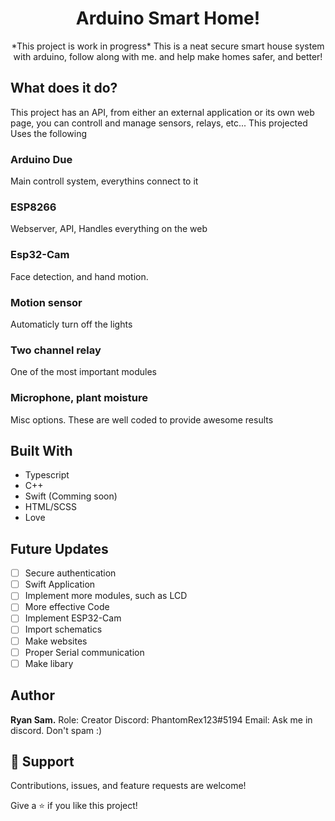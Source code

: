 <h1 align="center">Arduino Smart Home!</h1>

<p align="center">*This project is work in progress* This is a neat secure smart house system with arduino, follow along with me. and help make homes safer, and better!</p>


## What does it do?
This project has an API, from either an external application or its own web page, you can controll and manage sensors, relays, etc... This projected Uses the following

### Arduino Due
Main controll system, everythins connect to it

### ESP8266
Webserver, API, Handles everything on the web

### Esp32-Cam
Face detection, and hand motion.

### Motion sensor
Automaticly turn off the lights

### Two channel relay
One of the most important modules

### Microphone, plant moisture
Misc options. These are well coded to provide awesome results

## Built With

- Typescript
- C++
- Swift (Comming soon)
- HTML/SCSS
- Love

## Future Updates

- [ ] Secure authentication
- [ ] Swift Application
- [ ] Implement more modules, such as LCD
- [ ] More effective Code
- [ ] Implement ESP32-Cam
- [ ] Import schematics
- [ ] Make websites
- [ ] Proper Serial communication
- [ ] Make libary

## Author

**Ryan Sam.**
Role: Creator
Discord: PhantomRex123#5194
Email: Ask me in discord. Don't spam :)

## 🤝 Support

Contributions, issues, and feature requests are welcome!

Give a ⭐️ if you like this project!
